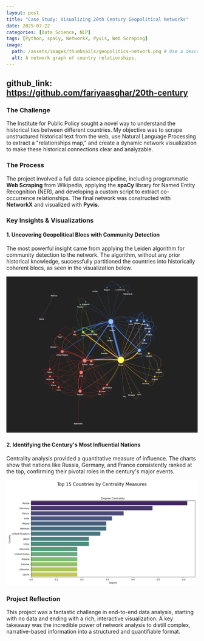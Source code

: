 ```yaml
---
layout: post
title: "Case Study: Visualizing 20th Century Geopolitical Networks"
date: 2025-07-22
categories: [Data Science, NLP]
tags: [Python, spaCy, NetworkX, Pyvis, Web Scraping]
image:
  path: /assets/images/thumbnails/geopolitics-network.png # Use a descriptive image name
  alt: A network graph of country relationships.
---
```

github_link: https://github.com/fariyaasghar/20th-century
---

### The Challenge

The Institute for Public Policy sought a novel way to understand the historical ties between different countries. My objective was to scrape unstructured historical text from the web, use Natural Language Processing to extract a "relationships map," and create a dynamic network visualization to make these historical connections clear and analyzable.

### The Process

The project involved a full data science pipeline, including programmatic **Web Scraping** from Wikipedia, applying the **spaCy** library for Named Entity Recognition (NER), and developing a custom script to extract co-occurrence relationships. The final network was constructed with **NetworkX** and visualized with **Pyvis**.

### Key Insights & Visualizations

#### 1. Uncovering Geopolitical Blocs with Community Detection
The most powerful insight came from applying the Leiden algorithm for community detection to the network. The algorithm, without any prior historical knowledge, successfully partitioned the countries into historically coherent blocs, as seen in the visualization below.

![Screenshot of the Community Detection Network Graph](/assets/images/geopolitics_network.png)

#### 2. Identifying the Century's Most Influential Nations
Centrality analysis provided a quantitative measure of influence. The charts show that nations like Russia, Germany, and France consistently ranked at the top, confirming their pivotal roles in the century's major events.

![Screenshot of the Centrality Bar Charts](/assets/images/geopolitics_centrality_1.png)

### Project Reflection

This project was a fantastic challenge in end-to-end data analysis, starting with no data and ending with a rich, interactive visualization. A key takeaway was the incredible power of network analysis to distill complex, narrative-based information into a structured and quantifiable format.

